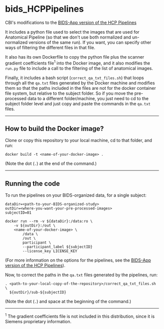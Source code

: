 # bids_HCPPipelines
CBI's modifications to the [BIDS-App version of the HCP Pipelines](https://github.com/bids-apps/hcppipelines)

It includes a python file used to select the images that are used for Anatomical Pipeline (so that we don't use both normalized and un-normalized versions of the same run).  If you want, you can specify other ways of filtering the different files in that file.

It also has its own Dockerfile to copy the python file plus the scanner gradient coefficients file<sup>1</sup> into the Docker image, and it also modifies the `run.py` file to include a call to the filtering of the list of anatomical images.

Finally, it includes a bash script (`correct_qa_txt_files.sh`) that loops through all the `qa.txt` files generated by the Docker machine and modifies them so that the paths included in the files are not for the docker container file system, but relative to the subject folder.  So if you move the pre-processed data to a different folder/machine, you just need to cd to the subject folder level and just copy and paste the commands in the `qa.txt` files.

-----
## How to build the Docker image?

Clone or copy this repository to your local machine, cd to that folder, and run:

```
docker build -t <name-of-your-docker-image> .
```

(Note the dot (`.`) at the end of the command.)

-----
## Running the code

To run the pipelines on your BIDS-organized data, for a single subject:

```
dataDir=<path-to-your-BIDS-organized-study>
outDir=<where-you-want-your-pre-processed-images>
subjectID=01

docker run --rm -v ${dataDir}:/data:ro \
    -v ${outDir}:/out \
    <name-of-your-docker-image> \
        /data \
        /out \
        participant \
        --participant_label ${subjectID} 
        --license_key LICENSE_KEY
```
(For more information on the options for the pipelines, see the [BIDS-App version of the HCP Pipelines](https://github.com/bids-apps/hcppipelines)).


Now, to correct the paths in the `qa.txt` files generated by the pipelines, run:

```
. <path-to-your-local-copy-of-the-repository>/correct_qa_txt_files.sh \
  ${outDir}/sub-${subjectID}
```

(Note the dot (`.`) and space at the beginning of the command.)

______
<sup>1</sup> The gradient coefficients file is not included in this distribution, since it is
Siemens proprietary information.

